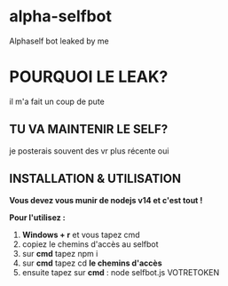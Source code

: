 # alpha-selfbot
Alphaself bot leaked by me
# POURQUOI LE LEAK?
il m'a fait un coup de pute
## TU VA MAINTENIR LE SELF?
je posterais souvent des vr plus récente oui
## INSTALLATION & UTILISATION

**Vous devez vous munir de nodejs v14 et c'est tout !**

**Pour l'utilisez :**
1) **Windows + r** et vous tapez cmd
2) copiez le chemins d'accès au selfbot
3) sur **cmd** tapez npm i
4) sur **cmd** tapez cd **le chemins d'accès**
5) ensuite tapez sur **cmd** : node selfbot.js VOTRETOKEN
